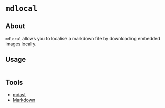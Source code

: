 # `mdlocal` 

## About 

`mdlocal` allows you to localise a markdown file by downloading embedded images locally.

## Usage 

```shell
```

## Tools

- [mdast](https://github.com/syntax-tree/mdast)
- [Markdown](https://docs.rs/markdown/1.0.0-alpha.16/markdown/index.html)